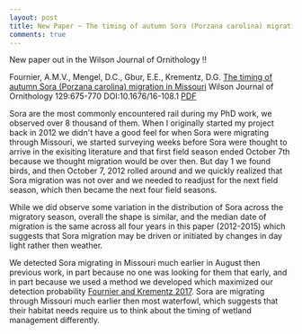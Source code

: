 ```yaml
---
layout: post
title: New Paper ~ The timing of autumn Sora (Porzana carolina) migration in Missouri
comments: true
---
```



New paper out in the Wilson Journal of Ornithology !!

Fournier, A.M.V., Mengel, D.C., Gbur, E.E., Krementz, D.G. [The timing of autumn Sora (Porzana carolina) migration in Missouri](http://www.bioone.org/doi/full/10.1676/16-108.1) Wilson Journal of Ornithology 129:675-770 DOI:10.1676/16-108.1 [PDF](https://github.com/aurielfournier/aurielfournier.github.io/blob/master/_pdfs/Fournier_et_al_2017_Wilson.pdf)

Sora are the most commonly encountered rail during my PhD work, we observed over 8 thousand of them. When I originally started my project back in 2012 we didn't have a good feel for when Sora were migrating through Missouri, we started surveying weeks before Sora were thought to arrive in the exisiting literature and that first field season ended October 7th because we thought migration would be over then. But day 1 we found birds, and then October 7, 2012 rolled around and we quickly realized that Sora migration was not over and we needed to readjust for the next field season, which then became the next four field seasons. 

While we did observe some variation in the distribution of Sora across the migratory season, overall the shape is similar, and the median date of migration is the same across all four years in this paper (2012-2015) which suggests that Sora migration may be driven or initiated by changes in day light rather then weather. 

We detected Sora migrating in Missouri much earlier in August then previous work, in part because no one was looking for them that early, and in part because we used a method we developed which maximized our detection probability [Fournier and Krementz 2017](https://github.com/aurielfournier/aurielfournier.github.io/blob/master/_pdfs/Fournier_et_al-2017-Wildlife_Society_Bulletin.pdf). Sora are migrating through Missouri much earlier then most waterfowl, which suggests that their habitat needs require us to think about the timing of wetland management differently. 





